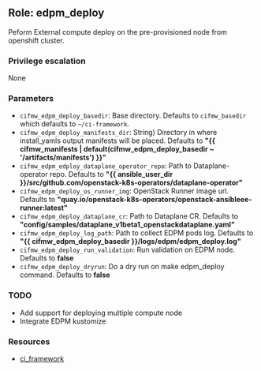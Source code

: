## Role: edpm_deploy
Peform External compute deploy on the pre-provisioned node from openshift cluster.

### Privilege escalation
None

### Parameters
* `cifmw_edpm_deploy_basedir`: Base directory. Defaults to `cifmw_basedir`
which defaults to `~/ci-framework`.
* `cifmw_edpm_deploy_manifests_dir`: String) Directory in where install_yamls output manifests will be placed. Defaults to **"{{ cifmw_manifests | default(cifmw_edpm_deploy_basedir ~ '/artifacts/manifests') }}"**
* `cifmw_edpm_edploy_dataplane_operator_repo`: Path to Dataplane-operator repo. Defaults to **"{{ ansible_user_dir }}/src/github.com/openstack-k8s-operators/dataplane-operator"**
* `cifmw_edpm_deploy_os_runner_img`: OpenStack Runner image url. Defaults to **"quay.io/openstack-k8s-operators/openstack-ansibleee-runner:latest"**
* `cifmw_edpm_deploy_dataplane_cr`: Path to Dataplane CR. Defaults to **"config/samples/dataplane_v1beta1_openstackdataplane.yaml"**
* `cifmw_edpm_deploy_log_path`: Path to collect EDPM pods log. Defaults to **"{{ cifmw_edpm_deploy_basedir }}/logs/edpm/edpm_deploy.log"**
* `cifmw_edpm_deploy_run_validation`: Run validation on EDPM node. Defaults to **false**
* `cifmw_edpm_deploy_dryrun`: Do a dry run on make edpm_deploy command. Defaults to **false**

### TODO
- Add support for deploying multiple compute node
- Integrate EDPM kustomize

### Resources
* [ci_framework](https://github.com/openstack-k8s-operators/install_yamls)
